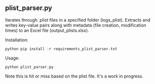 
## plist_parser.py
Iterates through .plist files in a specified folder (logs_plist).
Extracts and writes key-value pairs along with metadata (file creation, modification times) 
to an Excel file (output_plists.xlsx).



Installation:
```
python pip install -r requirements_plist_parser.txt
```

Usage:
```
python plist_parser.py
```

Note this is hit or miss based on the plist file. It's a work in progress.